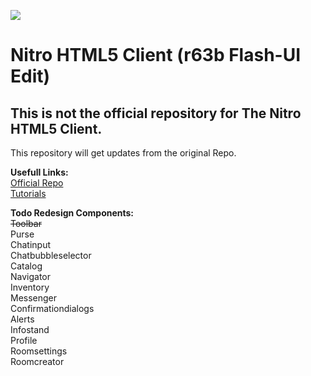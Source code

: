 ![](https://svgshare.com/i/TAX.svg)
# Nitro HTML5 Client (r63b Flash-UI Edit)


## This is not the official repository for The Nitro HTML5 Client.
This repository will get updates from the original Repo.

**Usefull Links:**</br>
 [Official Repo](https://git.krews.org/nitro/nitro-client)</br>
 [Tutorials](https://git.krews.org/nitro/nitro-client/-/wikis/home)</br>

**Todo Redesign Components:**</br>
~~Toolbar~~             
Purse                      
Chatinput                  
Chatbubbleselector                 
Catalog                    
Navigator                  
Inventory                  
Messenger                  
Confirmationdialogs        
Alerts                     
Infostand                 
Profile                    
Roomsettings               
Roomcreator                
